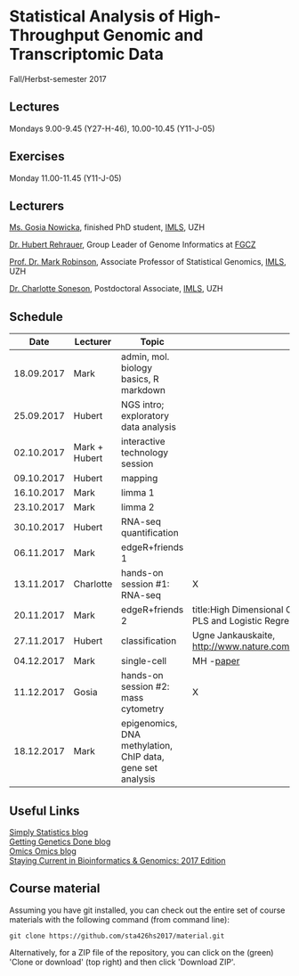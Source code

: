 # Statistical Analysis of High-Throughput Genomic and Transcriptomic Data 
Fall/Herbst-semester 2017

## Lectures
Mondays 9.00-9.45 (Y27-H-46), 10.00-10.45 (Y11-J-05)

## Exercises
Monday 11.00-11.45 (Y11-J-05)

## Lecturers

[Ms. Gosia Nowicka](https://www.researchgate.net/profile/Malgorzata_Nowicka), finished PhD student, [IMLS](http://www.imls.uzh.ch/index.html), UZH  

[Dr. Hubert Rehrauer](http://www.fgcz.ch/the-center/people/rehrauer.html), Group Leader of Genome Informatics at [FGCZ](http://www.fgcz.ch/)  

[Prof. Dr. Mark Robinson](http://www.imls.uzh.ch/research/robinson.html), Associate Professor of Statistical Genomics, [IMLS](http://www.imls.uzh.ch/index.html), UZH  

[Dr. Charlotte Soneson](http://csoneson.github.io/), Postdoctoral Associate, [IMLS](http://www.imls.uzh.ch/index.html), UZH  


## Schedule

| Date  | Lecturer | Topic | JC1 | JC2 
| --- | --- | --- | --- | --- | 
| 18.09.2017  | Mark  | admin, mol. biology basics, R markdown | | |
| 25.09.2017  | Hubert  | NGS intro; exploratory data analysis | | |
| 02.10.2017  | Mark + Hubert  | interactive technology session  | | |
| 09.10.2017  | Hubert  | mapping  | | |
| 16.10.2017  | Mark  | limma 1   | | |
| 23.10.2017  | Mark  | limma 2  | | |
| 30.10.2017  | Hubert  | RNA-seq quantification   |  | |
| 06.11.2017  | Mark  | edgeR+friends 1 |  | |
| 13.11.2017  | Charlotte  | hands-on session #1: RNA-seq  | X | X |
| 20.11.2017  | Mark  | edgeR+friends 2  | title:High Dimensional Classification with combined Adaptive Sparse PLS and Logistic Regression-[link](https://www.ncbi.nlm.nih.gov/pubmed/28968879)-by TF and YY |  |
| 27.11.2017  | Hubert  | classification  | Ugne Jankauskaite, http://www.nature.com/nmeth/journal/v11/n7/abs/nmeth.2967.html |  |
| 04.12.2017  | Mark  | single-cell  |MH -[paper](https://academic.oup.com/bioinformatics/article/33/16/2539/3611270/Removal-of-batch-effects-using-distribution#94806017)  |  |
| 11.12.2017  | Gosia  | hands-on session #2: mass cytometry  | X | X |
| 18.12.2017  | Mark  | epigenomics, DNA methylation, ChIP data, gene set analysis  |  |  |


## Useful Links
[Simply Statistics blog](http://simplystatistics.org/archive/)  
[Getting Genetics Done blog](http://www.gettinggeneticsdone.com/)  
[Omics Omics blog](http://omicsomics.blogspot.ch/)  
[Staying Current in Bioinformatics & Genomics: 2017 Edition](http://www.gettinggeneticsdone.com/2017/02/staying-current-in-bioinformatics-genomics-2017.html)

## Course material

Assuming you have git installed, you can check out the entire set of course materials with the following command (from command line):
```
git clone https://github.com/sta426hs2017/material.git
```  
Alternatively, for a ZIP file of the repository, you can click on the (green) 'Clone or download' (top right) and then click 'Download ZIP'.
